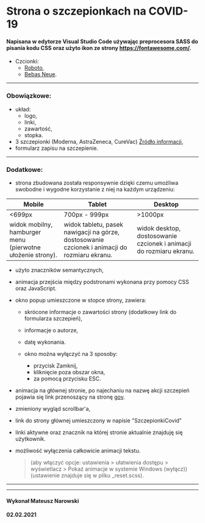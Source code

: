 # Strona o szczepionkach na COVID-19

#### Napisana w edytorze Visual Studio Code używając preprocesora SASS do pisania kodu CSS oraz użyto ikon ze strony https://fontawesome.com/.

- Czcionki:
  - [Roboto](https://fonts.google.com/specimen/Roboto?query=robot),
  - [Bebas Neue](https://fonts.google.com/specimen/Bebas+Neue?query=bebas).

---

### Obowiązkowe:

- układ:
  - logo,
  - linki,
  - zawartość,
  - stopka.
- 3 szczepionki (Moderna, AstraZeneca, CureVac) [Źródło informacji](https://businessinsider.com.pl/technologie/nowe-technologie/szczepionki-przeciw-covid-19-moderna-astrazeneca-curevac-sanofi/k4znpqf),
- formularz zapisu na szczepienie.

---

### Dodatkowe:

- strona zbudowana została responsywnie dzięki czemu umożliwa swobodne i wygodne korzystanie z niej na każdym urządzeniu:

| Mobile                                                     | Tablet                                                                                        | Desktop                                                             |
| ---------------------------------------------------------- | --------------------------------------------------------------------------------------------- | ------------------------------------------------------------------- |
| <699px                                                     | 700px - 999px                                                                                 | >1000px                                                             |
| widok mobilny, hamburger menu (pierwotne ułożenie strony). | widok tabletu, pasek nawigacji na górze, dostosowanie czcionek i animacji do rozmiaru ekranu. | widok desktop, dostosowanie czcionek i animacji do rozmiaru ekranu. |

- użyto znaczników semantycznych,

- animacja przejścia między podstronami wykonana przy pomocy CSS oraz JavaScript.

- okno popup umieszczone w stopce strony, zawiera:

  - skrócone informacje o zawartości strony (dodatkowy link do formularza szczepień),
  - informacje o autorze,
  - datę wykonania.
  - okno można wyłączyć na 3 sposoby:

    - przycisk Zamknij,
    - kliknięcie poza obszar okna,
    - za pomocą przycisku ESC.

- animacja na głównej stronie, po najechaniu na nazwę akcji szczepień pojawia się link przenoszący na stronę [gov](https://www.gov.pl/web/szczepimysie).

- zmieniony wygląd scrollbar'a,

- link do strony głównej umieszczony w napisie "SzczepionkiCovid"

- linki aktywne oraz znacznik na której stronie aktualnie znajduję się użytkownik.

- możliwość wyłączenia całkowicie animacji tekstu.
  > (aby włączyć opcje: ustawienia > ułatwienia dostępu > wyświetlacz > Pokaż animacje w systemie Windows (wyłącz)) (ustawienie znajduje się w pliku \_reset.scss).

---

---

#### Wykonał Mateusz Narowski

#### 02.02.2021
